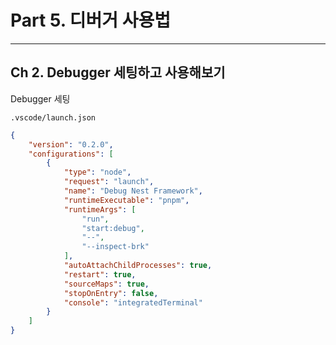 # Part 5. 디버거 사용법

---

## Ch 2. Debugger 세팅하고 사용해보기

Debugger 세팅

`.vscode/launch.json`

```json
{
    "version": "0.2.0",
    "configurations": [
        {
            "type": "node",
            "request": "launch",
            "name": "Debug Nest Framework",
            "runtimeExecutable": "pnpm",
            "runtimeArgs": [
                "run",
                "start:debug",
                "--",
                "--inspect-brk"
            ],
            "autoAttachChildProcesses": true,
            "restart": true,
            "sourceMaps": true,
            "stopOnEntry": false,
            "console": "integratedTerminal"
        }
    ]
}
```